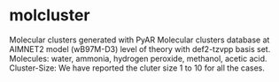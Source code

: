 # molcluster
Molecular clusters generated with PyAR Molecular clusters database at AIMNET2 model (wB97M-D3) level of theory with def2-tzvpp basis set. Molecules: water, ammonia, hydrogen peroxide, methanol, acetic acid. Cluster-Size: We have reported the cluter size 1 to 10 for all the cases.
